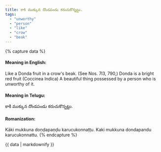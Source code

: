 ```yaml
---
title: కాకి ముక్కున దొండపండు కరుచుకొన్నట్టు.
tags:
  - "unworthy"
  - "person"
  - "like"
  - "crow"
  - "beak"
---
```


{% capture data %}
#### Meaning in English:
Like a Donda fruit in a crow's beak.
(See Nos. 7l3, 790,)
Donda is a bright red fruit (Coccinea Indica)
A beautiful thing possessed by a person who is unworthy of it.

#### Meaning in Telugu:
కాకి ముక్కున దొండపండు కరుచుకొన్నట్టు.

#### Romanization:
Kāki mukkuna doṇḍapaṇḍu karucukonnaṭṭu.
Kaki mukkuna dondapandu karucukonnattu.
{% endcapture %}

{{ data | markdownify }}

